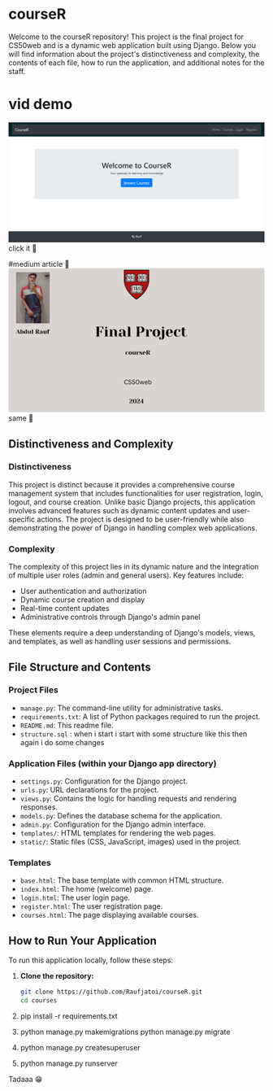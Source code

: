 # courseR

Welcome to the courseR repository! This project is the final project for CS50web and is a dynamic web application built using Django. Below you will find information about the project's distinctiveness and complexity, the contents of each file, how to run the application, and additional notes for the staff.   

  # vid demo
[![Watch the video](https://github.com/Raufjatoi/courseR/blob/main/Screenshot%202024-05-30%20115218.png)](https://youtu.be/tnAO7Iutefs?si=iBM767odHPa3UOWR) click it 🙂       

#medium article 🥸  
[![medium article](https://github.com/Raufjatoi/courseR/blob/main/courseR.png)](https://medium.com/@raufpokemon00/courser-my-final-project-for-cs50web-744078c7ea41) same 🙂        

## Distinctiveness and Complexity

### Distinctiveness
This project is distinct because it provides a comprehensive course management system that includes functionalities for user registration, login, logout, and course creation. Unlike basic Django projects, this application involves advanced features such as dynamic content updates and user-specific actions. The project is designed to be user-friendly while also demonstrating the power of Django in handling complex web applications.

### Complexity
The complexity of this project lies in its dynamic nature and the integration of multiple user roles (admin and general users). Key features include:
- User authentication and authorization
- Dynamic course creation and display
- Real-time content updates
- Administrative controls through Django's admin panel

These elements require a deep understanding of Django's models, views, and templates, as well as handling user sessions and permissions.

## File Structure and Contents

### Project Files
- `manage.py`: The command-line utility for administrative tasks.
- `requirements.txt`: A list of Python packages required to run the project.
- `README.md`: This readme file.
- `structure.sql` : when i start i start with some structure like this then again i do some changes 

### Application Files (within your Django app directory)
- `settings.py`: Configuration for the Django project.
- `urls.py`: URL declarations for the project.
- `views.py`: Contains the logic for handling requests and rendering responses.
- `models.py`: Defines the database schema for the application.
- `admin.py`: Configuration for the Django admin interface.
- `templates/`: HTML templates for rendering the web pages.
- `static/`: Static files (CSS, JavaScript, images) used in the project.

### Templates
- `base.html`: The base template with common HTML structure.
- `index.html`: The home (welcome) page.
- `login.html`: The user login page.
- `register.html`: The user registration page.
- `courses.html`: The page displaying available courses.

## How to Run Your Application

To run this application locally, follow these steps:

1. **Clone the repository:**
   ```bash
   git clone https://github.com/Raufjatoi/courseR.git
   cd courses

2. pip install -r  requirements.txt      

3. python manage.py makemigrations
   python manage.py migrate   

4. python manage.py 
   createsuperuser

5. python manage.py runserver  

Tadaaa 😁 
 
